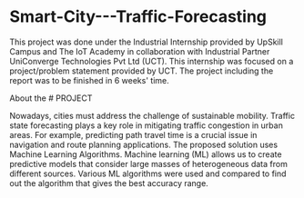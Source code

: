 # Smart-City---Traffic-Forecasting
This project was done under the Industrial Internship provided by UpSkill Campus and The IoT Academy in collaboration with Industrial Partner UniConverge Technologies Pvt Ltd (UCT). This internship was focused on a project/problem statement provided by UCT. The project including the report was to be finished in 6 weeks' time. 

About the # PROJECT

Nowadays, cities must address the challenge of sustainable mobility. Traffic state forecasting plays a key role in mitigating traffic congestion in urban areas. For example, predicting path travel time is a crucial issue in navigation and route planning applications. 
The proposed solution uses Machine Learning Algorithms. Machine learning (ML) allows us to create predictive models that consider large masses of heterogeneous data from different sources. Various ML algorithms were used and compared to find out the algorithm that gives the best accuracy range.
